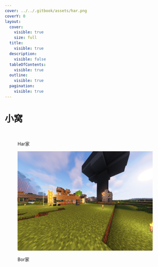 ```yaml
---
cover: ../../.gitbook/assets/har.png
coverY: 0
layout:
  cover:
    visible: true
    size: full
  title:
    visible: true
  description:
    visible: false
  tableOfContents:
    visible: true
  outline:
    visible: true
  pagination:
    visible: true
---
```


# 小窝

<figure><img src="../../.gitbook/assets/har家.png" alt=""><figcaption><p>Har家</p></figcaption></figure>

<figure><img src="../../.gitbook/assets/bor家拍摄.png" alt=""><figcaption><p>Bor家</p></figcaption></figure>
